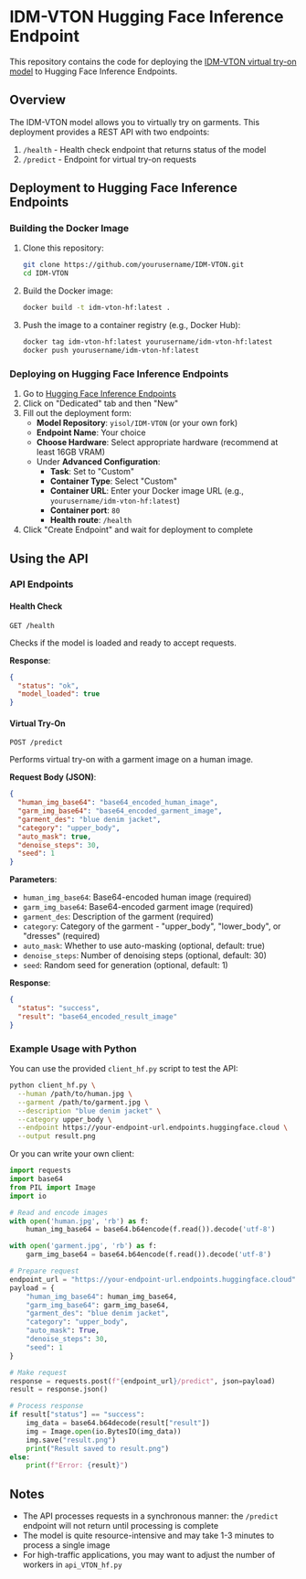 # IDM-VTON Hugging Face Inference Endpoint

This repository contains the code for deploying the [IDM-VTON virtual try-on model](https://github.com/yisol/IDM-VTON) to Hugging Face Inference Endpoints.

## Overview

The IDM-VTON model allows you to virtually try on garments. This deployment provides a REST API with two endpoints:

1. `/health` - Health check endpoint that returns status of the model
2. `/predict` - Endpoint for virtual try-on requests

## Deployment to Hugging Face Inference Endpoints

### Building the Docker Image

1. Clone this repository:
   ```bash
   git clone https://github.com/yourusername/IDM-VTON.git
   cd IDM-VTON
   ```

2. Build the Docker image:
   ```bash
   docker build -t idm-vton-hf:latest .
   ```

3. Push the image to a container registry (e.g., Docker Hub):
   ```bash
   docker tag idm-vton-hf:latest yourusername/idm-vton-hf:latest
   docker push yourusername/idm-vton-hf:latest
   ```

### Deploying on Hugging Face Inference Endpoints

1. Go to [Hugging Face Inference Endpoints](https://ui.endpoints.huggingface.co/)
2. Click on "Dedicated" tab and then "New"
3. Fill out the deployment form:
   - **Model Repository**: `yisol/IDM-VTON` (or your own fork)
   - **Endpoint Name**: Your choice
   - **Choose Hardware**: Select appropriate hardware (recommend at least 16GB VRAM)
   - Under **Advanced Configuration**:
     - **Task**: Set to "Custom"
     - **Container Type**: Select "Custom"
     - **Container URL**: Enter your Docker image URL (e.g., `yourusername/idm-vton-hf:latest`)
     - **Container port**: `80`
     - **Health route**: `/health`
4. Click "Create Endpoint" and wait for deployment to complete

## Using the API

### API Endpoints

#### Health Check

```
GET /health
```

Checks if the model is loaded and ready to accept requests.

**Response**:
```json
{
  "status": "ok",
  "model_loaded": true
}
```

#### Virtual Try-On

```
POST /predict
```

Performs virtual try-on with a garment image on a human image.

**Request Body (JSON)**:
```json
{
  "human_img_base64": "base64_encoded_human_image",
  "garm_img_base64": "base64_encoded_garment_image",
  "garment_des": "blue denim jacket",
  "category": "upper_body",
  "auto_mask": true,
  "denoise_steps": 30,
  "seed": 1
}
```

**Parameters**:
- `human_img_base64`: Base64-encoded human image (required)
- `garm_img_base64`: Base64-encoded garment image (required)
- `garment_des`: Description of the garment (required)
- `category`: Category of the garment - "upper_body", "lower_body", or "dresses" (required)
- `auto_mask`: Whether to use auto-masking (optional, default: true)
- `denoise_steps`: Number of denoising steps (optional, default: 30)
- `seed`: Random seed for generation (optional, default: 1)

**Response**:
```json
{
  "status": "success",
  "result": "base64_encoded_result_image"
}
```

### Example Usage with Python

You can use the provided `client_hf.py` script to test the API:

```bash
python client_hf.py \
  --human /path/to/human.jpg \
  --garment /path/to/garment.jpg \
  --description "blue denim jacket" \
  --category upper_body \
  --endpoint https://your-endpoint-url.endpoints.huggingface.cloud \
  --output result.png
```

Or you can write your own client:

```python
import requests
import base64
from PIL import Image
import io

# Read and encode images
with open('human.jpg', 'rb') as f:
    human_img_base64 = base64.b64encode(f.read()).decode('utf-8')

with open('garment.jpg', 'rb') as f:
    garm_img_base64 = base64.b64encode(f.read()).decode('utf-8')

# Prepare request
endpoint_url = "https://your-endpoint-url.endpoints.huggingface.cloud"
payload = {
    "human_img_base64": human_img_base64,
    "garm_img_base64": garm_img_base64,
    "garment_des": "blue denim jacket",
    "category": "upper_body",
    "auto_mask": True,
    "denoise_steps": 30,
    "seed": 1
}

# Make request
response = requests.post(f"{endpoint_url}/predict", json=payload)
result = response.json()

# Process response
if result["status"] == "success":
    img_data = base64.b64decode(result["result"])
    img = Image.open(io.BytesIO(img_data))
    img.save("result.png")
    print("Result saved to result.png")
else:
    print(f"Error: {result}")
```

## Notes

- The API processes requests in a synchronous manner: the `/predict` endpoint will not return until processing is complete
- The model is quite resource-intensive and may take 1-3 minutes to process a single image
- For high-traffic applications, you may want to adjust the number of workers in `api_VTON_hf.py` 